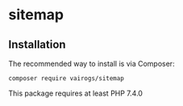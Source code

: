 # sitemap

Installation
------------

The recommended way to install is via Composer:

```
composer require vairogs/sitemap
```

This package requires at least PHP 7.4.0
